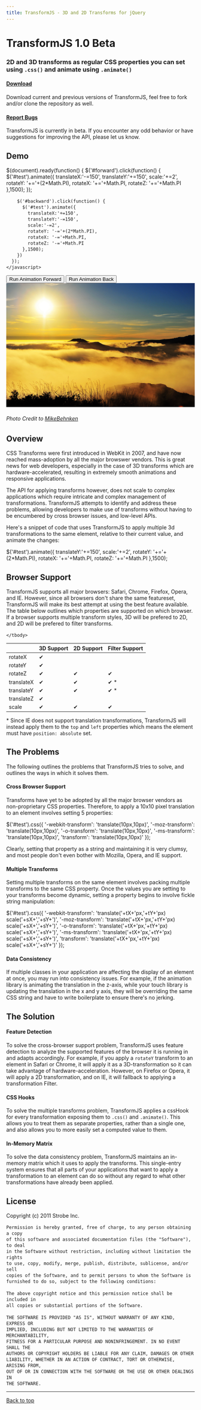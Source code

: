```yaml
---
title: TransformJS - 3D and 2D Transforms for jQuery
---
```


# TransformJS 1.0 Beta

### 2D and 3D transforms as regular CSS properties you can set using `.css()` and animate using `.animate()`

<div id="sections" class="clearfix">
  <div class="section">
    <h4><a href="http://www.github.com/sproutcore/transformjs/downloads">Download</a></h4>
    <p>
      Download current and previous versions of TransformJS, feel free
to fork and/or clone the repository as well. 
    </p>
  </div>
  <div class="section">
    <h4><a href="http://www.github.com/sproutcore/transformjs/issues">Report Bugs</a></h4>
    <p>
      TransformJS is currently in beta. If you encounter any odd
behavior or have suggestions for improving the API, please let us know. 
    </p>
  </div>
</div>

## Demo

<div id="demobox" class="clearfix">
  <div id="code">
    <javascript>
      $(document).ready(function() {
        $('#forward').click(function() {
          $('#test').animate({
            translateX:'-=150',
            translateY:'+=150',
            scale:'+=2',
            rotateY: '+='+(2*Math.PI),
            rotateX: '+='+Math.PI,
            rotateZ: '+='+Math.PI
          },1500);    
        });  

        $('#backward').click(function() {
          $('#test').animate({
            translateX:'+=150',
            translateY:'-=150',
            scale:'-=2',
            rotateY: '-='+(2*Math.PI),
            rotateX: '-='+Math.PI,
            rotateZ: '-='+Math.PI
          },1500);
        })
      });
    </javascript>
  </div>
  <div id="preview">
    <button id="forward" class="btn large">Run Animation Forward</button>
    <button id="backward" class="btn large">Run Animation Back</button>
    <img id="test" src="images/demo.jpg">
    <h6>Photo Credit to <a
href="http://www.flickr.com/photos/mikebehnken/4998169342/">MikeBehnken</a></h6>
  </div>
</div>

## Overview

  CSS Transforms  were first introduced in WebKit in 2007, and have now 
reached mass-adoption by all the major browswer vendors. This is great news 
for web developers, especially in the case of 3D transforms which are
hardware-accelerated, resulting in extremely smooth animations and
responsive applications. 

  The API for applying transforms however, does not scale to complex applications 
which require intricate and complex management of transformations. TransformJS
attempts to identify and address these problems, allowing developers to
make use of transforms without having to be encumbered by cross browser
issues, and low-level APIs.

  Here's a snippet of code that uses TransformJS to apply multiple 3d
transformations to the same element, relative to their current value,
and animate the changes:

  <javascript>
    $('#test').animate({
      translateY:'+=150',
      scale:'+=2',
      rotateY: '+='+(2*Math.PI),
      rotateX: '+='+Math.PI,
      rotateZ: '+='+Math.PI
    },1500);    
  </javascript>

## Browser Support

  TransformJS supports all major browsers: Safari, Chrome, Firefox,
Opera, and IE. However, since all browsers don't share the same featureset,
TransformJS will make its best attempt at using the best feature
available. The table below outlines which properties are supported on
which browser. If a browser supports multiple transform styles, 3D
will be prefered to 2D, and 2D will be prefered to filter transforms.

  <table class="zebra-striped">
    <thead>
      <tr>
        <th></th>
        <th>3D Support</th>
        <th>2D Support</th>
        <th>Filter Support</th>
      </tr>
    </thead>
      <tr>
        <td>rotateX</td>
        <td>&#x2714;</td>
        <td></td>
        <td></td>
      </tr>
      <tr>
        <td>rotateY</td>
        <td>&#x2714;</td>
        <td></td>
        <td></td>
      </tr>
      <tr>
        <td>rotateZ</td>
        <td>&#x2714;</td>
        <td>&#x2714;</td>
        <td>&#x2714;</td>
      </tr>
      <tr>
        <td>translateX</td>
        <td>&#x2714;</td>
        <td>&#x2714;</td>
        <td>&#x2714; *</td>
      </tr>
      <tr>
        <td>translateY</td>
        <td>&#x2714;</td>
        <td>&#x2714;</td>
        <td>&#x2714; *</td>
      </tr>
      <tr>
        <td>translateZ</td>
        <td>&#x2714;</td>
        <td></td>
        <td></td>
      </tr>
      <tr>
        <td>scale</td>
        <td>&#x2714;</td>
        <td>&#x2714;</td>
        <td>&#x2714;</td>
      </tr>
    <tbody>

    </tbody>
  </table>

\* Since IE does not support translation transformations,
TransformJS will instead apply them to the `top` and `left` properties
which means the element must have `position: absolute` set.


## The Problems

  The following outlines the problems that TransformJS tries to solve,
and outlines the ways in which it solves them. 

#### Cross Browser Support

  Transforms have yet to be adopted by all the major browser vendors as
non-proprietary CSS properties. Therefore, to apply a 10x10 pixel translation 
to an element involves setting 5 properties: 
    
  <javascript>
    $('#test').css({
      '-webkit-transform': 'translate(10px,10px)',
      '-moz-transform': 'translate(10px,10px)',
      '-o-transform': 'translate(10px,10px)',
      '-ms-transform': 'translate(10px,10px)',
      'transform': 'translate(10px,10px)'
    });
  </javascript>

  Clearly, setting that property as a string and maintaining it is
very clumsy, and most people don't even bother with Mozilla, 
Opera, and IE support.  

#### Multiple Transforms

  Setting multiple transforms on the same element involves packing
multiple transforms to the same CSS property. Once the values you are
setting to your transforms become dynamic, setting a property begins to
involve fickle string manipulation:
  
  <javascript>
    $('#test').css({
      '-webkit-transform': 'translate('+tX+'px,'+tY+'px) scale('+sX+','+sY+')',
      '-moz-transform': 'translate('+tX+'px,'+tY+'px) scale('+sX+','+sY+')',
      '-o-transform': 'translate('+tX+'px,'+tY+'px) scale('+sX+','+sY+')',
      '-ms-transform': 'translate('+tX+'px,'+tY+'px) scale('+sX+','+sY+')',
      'transform': 'translate('+tX+'px,'+tY+'px) scale('+sX+','+sY+')'
    });
  </javascript>

#### Data Consistency

  If multiple classes in your application are affecting the display of
an element at once, you may run into consistency issues. For example, if
the animation library is animating the translation in the z-axis, while
your touch library is updating the translation in the x and y axis, they
will be overriding the same CSS string and have to write boilerplate to
ensure there's no jerking.

## The Solution

#### Feature Detection

  To solve the cross-browser support problem, TransformJS uses feature 
detection to analyze the supported features of the browser it is running in 
and adapts accordingly. For example, if you apply a `rotateY` transform to 
an element in Safari or Chrome, it will apply it as a 3D-transformation so 
it can take advantage of hardware-acceleration. However, on Firefox or Opera, 
it will apply a 2D transformation, and on IE, it will fallback to applying a 
transformation Filter.

#### CSS Hooks

  To solve the multiple transforms problem, TransformJS applies a cssHook for 
every transformation exposing them to `.css()` and `.animate()`. This
allows you to treat them as separate properties, rather than a single
one, and also allows you to more easily set a computed value to them.

#### In-Memory Matrix

  To solve the data consistency problem, TransformJS maintains an
in-memory matrix which it uses to apply the transforms. This
single-entry system ensures that all parts of your applications that
want to apply a transformation to an element can do so without any
regard to what other transformations have already been applied.

## License


  <javascript>
    Copyright (c) 2011 Strobe Inc.

    Permission is hereby granted, free of charge, to any person obtaining a copy
    of this software and associated documentation files (the "Software"), to deal
    in the Software without restriction, including without limitation the rights
    to use, copy, modify, merge, publish, distribute, sublicense, and/or sell
    copies of the Software, and to permit persons to whom the Software is
    furnished to do so, subject to the following conditions:

    The above copyright notice and this permission notice shall be included in
    all copies or substantial portions of the Software.

    THE SOFTWARE IS PROVIDED "AS IS", WITHOUT WARRANTY OF ANY KIND, EXPRESS OR
    IMPLIED, INCLUDING BUT NOT LIMITED TO THE WARRANTIES OF MERCHANTABILITY,
    FITNESS FOR A PARTICULAR PURPOSE AND NONINFRINGEMENT. IN NO EVENT SHALL THE
    AUTHORS OR COPYRIGHT HOLDERS BE LIABLE FOR ANY CLAIM, DAMAGES OR OTHER
    LIABILITY, WHETHER IN AN ACTION OF CONTRACT, TORT OR OTHERWISE, ARISING FROM,
    OUT OF OR IN CONNECTION WITH THE SOFTWARE OR THE USE OR OTHER DEALINGS IN
    THE SOFTWARE.
  </javascript>
    


---

[Back to top](#)
